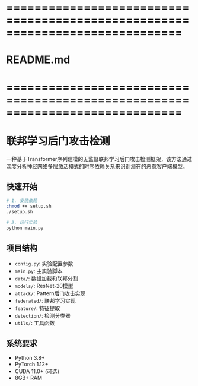 # =============================================================================
# README.md
# =============================================================================
# 联邦学习后门攻击检测

一种基于Transformer序列建模的无监督联邦学习后门攻击检测框架，该方法通过深度分析神经网络多层激活模式的时序依赖关系来识别潜在的恶意客户端模型。

## 快速开始

```bash
# 1. 安装依赖
chmod +x setup.sh
./setup.sh

# 2. 运行实验  
python main.py
```

## 项目结构

- `config.py`: 实验配置参数
- `main.py`: 主实验脚本
- `data/`: 数据加载和联邦分割
- `models/`: ResNet-20模型
- `attack/`: Pattern后门攻击实现
- `federated/`: 联邦学习实现
- `feature/`: 特征提取
- `detection/`: 检测分类器
- `utils/`: 工具函数

## 系统要求

- Python 3.8+
- PyTorch 1.12+
- CUDA 11.0+ (可选)
- 8GB+ RAM



